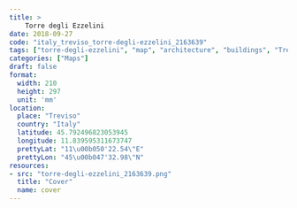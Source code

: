 ```yaml
---
title: > 
    Torre degli Ezzelini
date: 2018-09-27
code: "italy_treviso_torre-degli-ezzelini_2163639"
tags: ["torre-degli-ezzelini", "map", "architecture", "buildings", "Treviso", "Italy"]
categories: ["Maps"]
draft: false
format:
  width: 210
  height: 297
  unit: 'mm'
location:
  place: "Treviso"
  country: "Italy"
  latitude: 45.792496823053945
  longitude: 11.839595311673747
  prettyLat: "11\u00b050'22.54\"E"
  prettyLon: "45\u00b047'32.98\"N"
resources:
- src: "torre-degli-ezzelini_2163639.png"
  title: "Cover"
  name: cover
---
```

